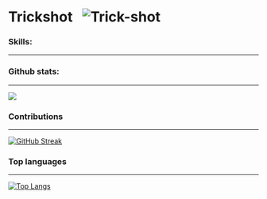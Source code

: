 <h1>Trickshot &nbsp <img src="https://komarev.com/ghpvc/?username=Trick-shot&label=Profile%20views&color=0e75b6&style=flat" alt="Trick-shot" /> </h1> 

<h3 align="left">Skills:</h3>
<hr>
<!-- <ul>
  <li><h2>Languages:</h2>&nbsp;  <img src="https://raw.githubusercontent.com/devicons/devicon/master/icons/c/c-original.svg" alt="c" width="30" height="30"/> <a href="https://www.w3schools.com/cpp/" target="_blank" rel="noreferrer"> <img src="https://raw.githubusercontent.com/devicons/devicon/master/icons/cplusplus/cplusplus-original.svg" alt="cplusplus" width="30" height="40"/> </a> <a href="https://developer.mozilla.org/en-US/docs/Web/JavaScript" target="_blank" rel="noreferrer"> <img src="https://raw.githubusercontent.com/devicons/devicon/master/icons/javascript/javascript-original.svg" alt="javascript" width="30" height="40"/> </a> <a href="https://www.python.org" target="_blank" rel="noreferrer"> <img src="https://raw.githubusercontent.com/devicons/devicon/master/icons/python/python-original.svg" alt="python" width="40" height="40"/> </a> <a href="https://www.typescriptlang.org/" target="_blank" rel="noreferrer"> <img src="https://raw.githubusercontent.com/devicons/devicon/master/icons/typescript/typescript-original.svg" alt="typescript" width="40" height="40"/> </a> <img src="https://www.vectorlogo.zone/logos/flutterio/flutterio-icon.svg" alt="flutter" width="40" height="40"/>
 </li>
  <li>Frameworks:  <img src="https://raw.githubusercontent.com/devicons/devicon/master/icons/mongodb/mongodb-original-wordmark.svg" alt="mongodb" width="40" height="40"/></li>
  <li>Databases  <img src="https://raw.githubusercontent.com/devicons/devicon/master/icons/mysql/mysql-original-wordmark.svg" alt="mysql" width="40" height="40"/>  <img src="https://raw.githubusercontent.com/devicons/devicon/master/icons/postgresql/postgresql-original-wordmark.svg" alt="postgresql" width="40" height="40"/> </li>
  <li>Tools </li>
</ul> -->
<h3 align="left">Github stats:</h3>
<hr>
<picture>
  <source
    srcset="https://github-readme-stats.vercel.app/api?username=Trick-shot&show_icons=true&theme=tokyonight"
    media="(prefers-color-scheme: dark)"
  />
  <source
    srcset="https://github-readme-stats.vercel.app/api?username=Trick-shot&show_icons=true"
    media="(prefers-color-scheme: light), (prefers-color-scheme: no-preference)"
  />
  <img src="https://github-readme-stats.vercel.app/api?username=Trick-shot&show_icons=true" />
</picture>
<h3 align="left">Contributions</h3>
<hr>

[![GitHub Streak](https://streak-stats.demolab.com/?user=Trick-shot&theme=dark)](https://git.io/streak-stats)

<h3 align="left">Top languages</h3>
<hr>

[![Top Langs](https://github-readme-stats.vercel.app/api/top-langs/?username=Trick-shot&layout=pie&theme=merko)](https://github.com/anuraghazra/github-readme-stats)
